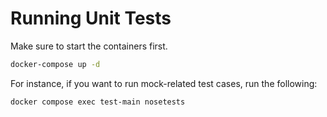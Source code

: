 # Running Unit Tests

Make sure to start the containers first.

```bash
docker-compose up -d
```

For instance, if you want to run mock-related test cases, run the following:

```bash
docker compose exec test-main nosetests
```
